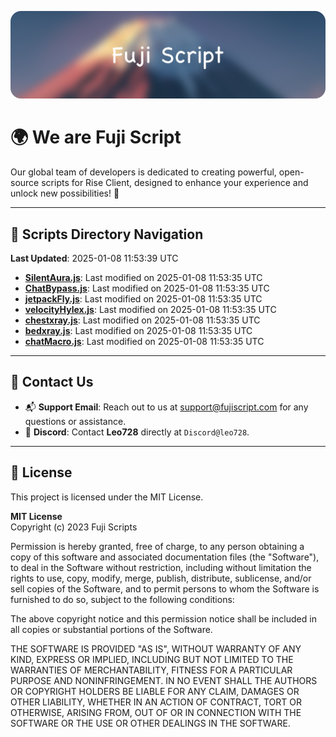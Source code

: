 ![Banner](.github/b.webp)

# 🌍 **We are Fuji Script**

Our global team of developers is dedicated to creating powerful, open-source scripts for Rise Client, designed to enhance your experience and unlock new possibilities! 🌟

---
<!-- SCRIPTS_NAVIGATION_START -->
## 📂 **Scripts Directory Navigation**

**Last Updated**: 2025-01-08 11:53:39 UTC

- **[SilentAura.js](scripts/SilentAura.js)**: Last modified on 2025-01-08 11:53:35 UTC
- **[ChatBypass.js](scripts/ChatBypass.js)**: Last modified on 2025-01-08 11:53:35 UTC
- **[jetpackFly.js](scripts/jetpackFly.js)**: Last modified on 2025-01-08 11:53:35 UTC
- **[velocityHylex.js](scripts/velocityHylex.js)**: Last modified on 2025-01-08 11:53:35 UTC
- **[chestxray.js](scripts/chestxray.js)**: Last modified on 2025-01-08 11:53:35 UTC
- **[bedxray.js](scripts/bedxray.js)**: Last modified on 2025-01-08 11:53:35 UTC
- **[chatMacro.js](scripts/chatMacro.js)**: Last modified on 2025-01-08 11:53:35 UTC

<!-- SCRIPTS_NAVIGATION_END -->

---

## 💬 **Contact Us**  
- 📬 **Support Email**: Reach out to us at [support@fujiscript.com](mailto:support@fujiscript.com) for any questions or assistance.  
- 💬 **Discord**: Contact **Leo728** directly at `Discord@leo728`.

---

## 📜 **License**

This project is licensed under the MIT License.  

**MIT License**  
Copyright (c) 2023 Fuji Scripts  

Permission is hereby granted, free of charge, to any person obtaining a copy of this software and associated documentation files (the "Software"), to deal in the Software without restriction, including without limitation the rights to use, copy, modify, merge, publish, distribute, sublicense, and/or sell copies of the Software, and to permit persons to whom the Software is furnished to do so, subject to the following conditions:  

The above copyright notice and this permission notice shall be included in all copies or substantial portions of the Software.  

THE SOFTWARE IS PROVIDED "AS IS", WITHOUT WARRANTY OF ANY KIND, EXPRESS OR IMPLIED, INCLUDING BUT NOT LIMITED TO THE WARRANTIES OF MERCHANTABILITY, FITNESS FOR A PARTICULAR PURPOSE AND NONINFRINGEMENT. IN NO EVENT SHALL THE AUTHORS OR COPYRIGHT HOLDERS BE LIABLE FOR ANY CLAIM, DAMAGES OR OTHER LIABILITY, WHETHER IN AN ACTION OF CONTRACT, TORT OR OTHERWISE, ARISING FROM, OUT OF OR IN CONNECTION WITH THE SOFTWARE OR THE USE OR OTHER DEALINGS IN THE SOFTWARE.  
